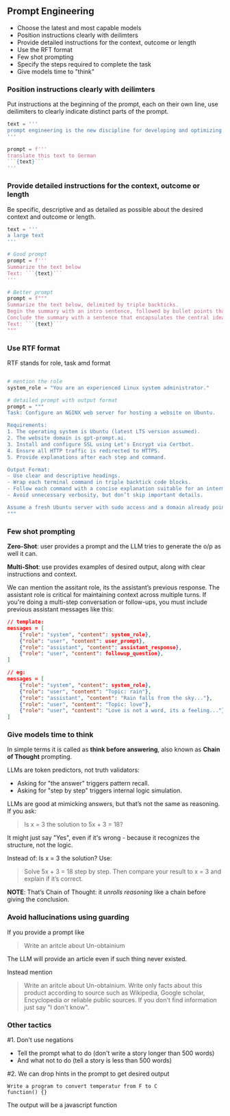## Prompt Engineering

- Choose the latest and most capable models
- Position instructions clearly with deilimters
- Provide detailed instructions for the context, outcome or length
- Use the RFT format
- Few shot prompting
- Specify the steps required to complete the task
- Give models time to "think"

### Position instructions clearly with deilimters

Put instructions at the beginning of the prompt, each on their own line, use deilimiters to clearly indicate distinct parts of the prompt.  

```python
text = '''
prompt engineering is the new discipline for developing and optimizing prompts
'''

prompt = f'''
translate this text to German
```{text}```
'''
```

### Provide detailed instructions for the context, outcome or length

Be specific, descriptive and as detailed as possible about the desired context and outcome or length.  

```python
text = '''
a large text
'''

# Good prompt
prompt = f'''
Summarize the text below
Text: ```{text}```
'''

# Better prompt
prompt = f"""
Summarize the text below, delimited by triple backticks.
Begin the summary with an intro sentence, followed by bullet points that hihglihght the key points.
Conclude the summary with a sentence that encapsulates the central idea of the text.
Text: ```{text}```
"""
```

### Use RTF format

RTF stands for role, task amd format

```python

# mention the role
system_role = "You are an experienced Linux system administrator."

# detailed prompt with output format
prompt = """
Task: Configure an NGINX web server for hosting a website on Ubuntu.

Requirements:
1. The operating system is Ubuntu (latest LTS version assumed).
2. The website domain is gpt-prompt.ai.
3. Install and configure SSL using Let's Encrypt via Certbot.
4. Ensure all HTTP traffic is redirected to HTTPS.
5. Provide explanations after each step and command.

Output Format:
- Use clear and descriptive headings.
- Wrap each terminal command in triple backtick code blocks.
- Follow each command with a concise explanation suitable for an intermediate-level sysadmin.
- Avoid unnecessary verbosity, but don’t skip important details.

Assume a fresh Ubuntu server with sudo access and a domain already pointed to the server's IP.
"""
```

### Few shot prompting

**Zero-Shot**: user provides a prompt and the LLM tries to generate the o/p as well it can.  

**Multi-Shot**: use provides examples of desired output, along with clear instructions and context.  

We can mention the assitant role, its the assistant’s previous response. The assistant role is critical for maintaining context across multiple turns. If you're doing a multi-step conversation or follow-ups, you must include previous assistant messages like this:

```json
// template:
messages = [
    {"role": "system", "content": system_role},
    {"role": "user", "content": user_prompt},
    {"role": "assistant", "content": assistant_response},
    {"role": "user", "content": followup_question},
]

// eg:
messages = [
    {"role": "system", "content": system_role},
    {"role": "user", "content": "Topic: rain"},
    {"role": "assistant", "content": "Rain falls from the sky..."},
    {"role": "user", "content": "Topic: love"},
    {"role": "user", "content": "Love is not a word, its a feeling..."}
]
```

### Give models time to think

In simple terms it is called as **think before answering**, also known as **Chain of Thought** prompting.

LLMs are token predictors, not truth validators:
- Asking for "the answer" triggers pattern recall.
- Asking for "step by step" triggers internal logic simulation.


LLMs are good at mimicking answers, but that’s not the same as reasoning.  If you ask:
> Is x = 3 the solution to 5x + 3 = 18?

It might just say "Yes", even if it's wrong - because it recognizes the structure, not the logic.

Instead of: Is x = 3 the solution?
Use:
> Solve 5x + 3 = 18 step by step. Then compare your result to x = 3 and explain if it’s correct.

**NOTE**: That’s Chain of Thought: it _unrolls reasoning_ like a chain before giving the conclusion.


### Avoid hallucinations using guarding

If you provide a prompt like
> Write an aritcle about Un-obtainium

The LLM will provide an article even if such thing never existed.

Instead mention
> Write an aritcle about Un-obtainium. Write only facts about this product according to source such as Wikipedia, Google scholar, Encyclopedia or reliable public sources. If you don't find information just say "I don't know".

### Other tactics

#1. Don't use negations
- Tell the prompt what to do (don't write a story longer than 500 words)
- And what not to do (tell a story is less than 500 words)

#2. We can drop hints in the prompt to get desired output

```
Write a program to convert temperatur from F to C
function() {}
```

The output will be a javascript function
